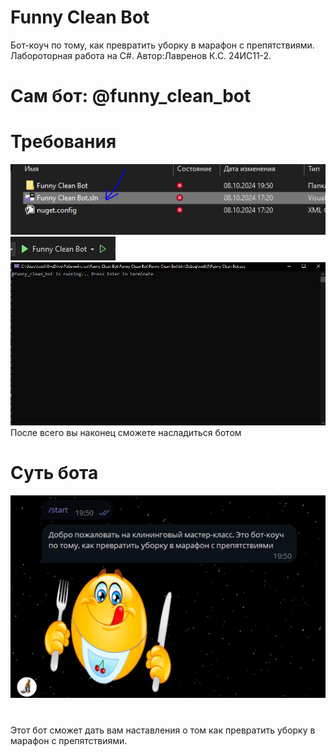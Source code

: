 # Funny Clean Bot
Бот-коуч по тому, как превратить уборку в марафон с препятствиями.
Лабороторная работа на C#.
Автор:Лавренов К.С. 24ИС11-2.
# Cам бот: @funny_clean_bot
# Требования
![alt text](image.PNG)
![alt text](image1.PNG)
![alt text](image2.PNG)
После всего вы наконец сможете насладиться ботом
# Суть бота
![alt text](image3.PNG)
#
Этот бот сможет дать вам наставления о том как превратить уборку в марафон с препятствиями.
